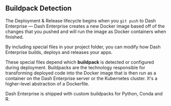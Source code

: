 
## Buildpack Detection

The Deployment & Release lifecycle begins when you `git push` to Dash Enterprise —
Dash Enterprise creates a new Docker image based off of the changes that you pushed
and will run the image as Docker containers when finished.

By including special files in your project folder, you can modify how Dash Enterprise builds,
deploys and releases your apps.

These special files depend which **buildpack** is detected or configured during deployment.
Buildpacks are the technology responsible for transforming deployed code into the Docker image
that is then run as a container on the Dash Enterprise server or the Kubernetes cluster.
It's a higher-level abstraction of a Dockerfile.

Dash Enterprise is shipped with custom buildpacks for Python, Conda and R.
